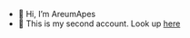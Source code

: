 - 👋 Hi, I’m AreumApes
- 👀 This is my second account.
Look up [here](https://github.com/AureumApes)
<!---
AureumApes2/AureumApes2 is a ✨ special ✨ repository because its `README.md` (this file) appears on your GitHub profile.
You can click the Preview link to take a look at your changes.
--->
